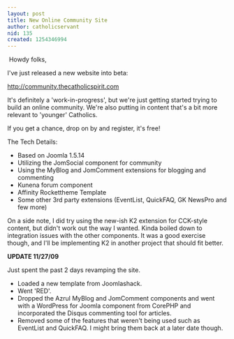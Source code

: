```yaml
---
layout: post
title: New Online Community Site
author: catholicservant
nid: 135
created: 1254346994
---
```

<p>&nbsp;Howdy folks,</p>
<p>I've just released a new website into beta:</p>
<p><a href="http://community.thecatholicspirit.com">http://community.thecatholicspirit.com</a></p>
<p>It's definitely a 'work-in-progress', but we're just getting started trying to build an online community. We're also putting in content that's a bit more relevant to 'younger' Catholics.</p>
<p>If you get a chance, drop on by and register, it's free!&nbsp;</p>
<p>The Tech Details:</p>
<ul>
    <li>Based on Joomla 1.5.14</li>
    <li>Utilizing the JomSocial component for community</li>
    <li>Using the MyBlog and JomComment extensions for blogging and commenting</li>
    <li>Kunena forum component</li>
    <li>Affinity Rockettheme Template</li>
    <li>Some other 3rd party extensions (EventList, QuickFAQ, GK NewsPro and few more)</li>
</ul>
<p>On a side note, I did try using the new-ish K2 extension for CCK-style content, but didn't work out the way I wanted. Kinda boiled down to integration issues with the other components. It was a good exercise though, and I'll be implementing K2 in another project that should fit better.</p>
<p><strong>UPDATE 11/27/09</strong></p>
<p>Just spent the past 2 days revamping the site.&nbsp;</p>
<ul>
    <li>Loaded a new template from Joomlashack.</li>
    <li>Went 'RED'.</li>
    <li>Dropped the Azrul MyBlog and JomComment components and went with a WordPress for Joomla component from CorePHP and incorporated the Disqus commenting tool for articles.</li>
    <li>Removed some of the features that weren't being used such as EventList and QuickFAQ. I might bring them back at a later date though.</li>
</ul>
